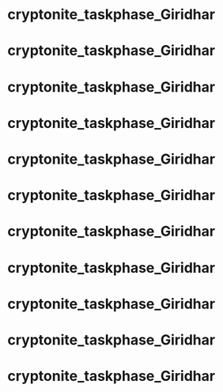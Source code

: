 # cryptonite_taskphase_Giridhar
# cryptonite_taskphase_Giridhar
# cryptonite_taskphase_Giridhar
# cryptonite_taskphase_Giridhar
# cryptonite_taskphase_Giridhar
# cryptonite_taskphase_Giridhar
# cryptonite_taskphase_Giridhar
# cryptonite_taskphase_Giridhar
# cryptonite_taskphase_Giridhar
# cryptonite_taskphase_Giridhar
# cryptonite_taskphase_Giridhar
